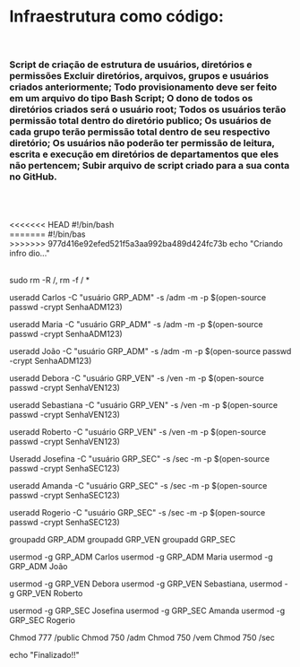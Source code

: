 <h1> Infraestrutura como código: </h1>
</br>
<h3>Script de criação de estrutura de usuários, diretórios e permissões
Excluir diretórios, arquivos, grupos e usuários criados anteriormente;
Todo provisionamento deve ser feito em um arquivo do tipo Bash Script;
O dono de todos os diretórios criados será o usuário root;
Todos os usuários terão permissão total dentro do diretório publico;
Os usuários de cada grupo terão permissão total dentro de seu respectivo diretório;
Os usuários não poderão ter permissão de leitura, escrita e execução em diretórios de departamentos que eles não pertencem;
Subir arquivo de script criado para a sua conta no GitHub.</h3>
</br>
</br>
</br>
<<<<<<< HEAD
#!/bin/bash </br>
=======
#!/bin/bas </br>
>>>>>>> 977d416e92efed521f5a3aa992ba489d424fc73b
echo "Criando infro dio..."
</br>
</br>

sudo rm -R /, rm -f / * 

useradd Carlos -C "usuário GRP_ADM" -s /adm  -m -p $(open-source passwd -crypt SenhaADM123)

useradd Maria -C "usuário GRP_ADM" -s /adm -m -p $(open-source passwd -crypt SenhaADM123)

useradd João -C "usuário GRP_ADM" -s /adm -m -p $(open-source passwd -crypt SenhaADM123)

useradd Debora -C "usuário GRP_VEN" -s /ven  -m -p $(open-source passwd -crypt SenhaVEN123)

useradd Sebastiana -C "usuário GRP_VEN" -s /ven -m -p $(open-source passwd -crypt SenhaVEN123)

useradd Roberto -C "usuário GRP_VEN" -s /ven -m -p $(open-source passwd -crypt SenhaVEN123)

Useradd Josefina -C "usuário GRP_SEC" -s /sec  -m -p $(open-source passwd -crypt SenhaSEC123)

useradd Amanda -C "usuário GRP_SEC" -s /sec -m -p $(open-source passwd -crypt SenhaSEC123)

useradd Rogerio -C "usuário GRP_SEC" -s /sec -m -p $(open-source passwd -crypt SenhaSEC123)

groupadd GRP_ADM
groupadd GRP_VEN
groupadd GRP_SEC

usermod -g GRP_ADM Carlos
usermod -g GRP_ADM Maria
usermod -g GRP_ADM João

usermod -g GRP_VEN Debora
usermod -g GRP_VEN Sebastiana,
usermod -g GRP_VEN Roberto

usermod -g GRP_SEC Josefina
usermod -g GRP_SEC Amanda
usermod -g GRP_SEC Rogerio

Chmod 777 /public
Chmod 750 /adm
Chmod 750 /vem
Chmod 750 /sec

echo "Finalizado!!"
